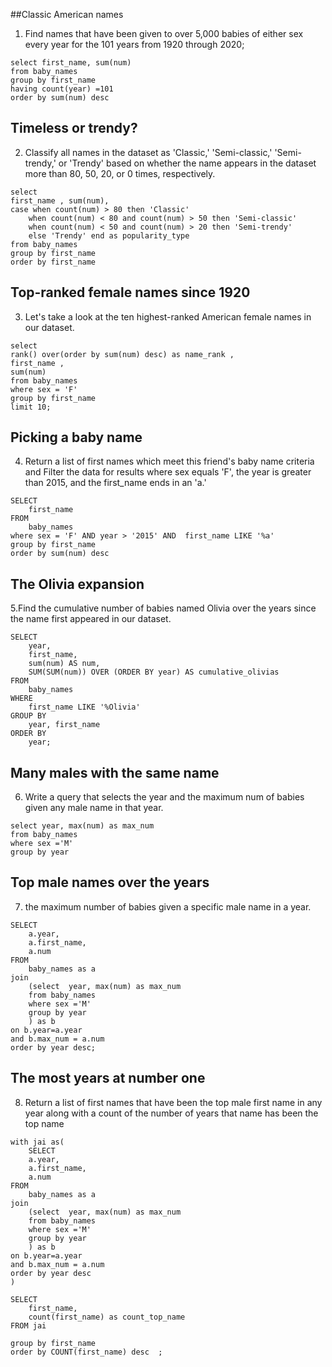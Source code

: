 
##Classic American names
1. Find names that have been given to over 5,000 babies of either sex every year for the 101 years from 1920 through 2020;
```
select first_name, sum(num) 
from baby_names
group by first_name
having count(year) =101
order by sum(num) desc
```
## Timeless or trendy?
2. Classify all names in the dataset as 'Classic,' 'Semi-classic,' 'Semi-trendy,' or 'Trendy' based on whether the name appears in the dataset more than 80, 50, 20, or 0 times, respectively.   
```
select
first_name , sum(num),
case when count(num) > 80 then 'Classic'
    when count(num) < 80 and count(num) > 50 then 'Semi-classic'
    when count(num) < 50 and count(num) > 20 then 'Semi-trendy'
    else 'Trendy' end as popularity_type
from baby_names
group by first_name 
order by first_name 
```
## Top-ranked female names since 1920
3. Let's take a look at the ten highest-ranked American female names in our dataset.
```
select 
rank() over(order by sum(num) desc) as name_rank , 
first_name , 
sum(num)
from baby_names
where sex = 'F'
group by first_name
limit 10;
```
## Picking a baby name
4. Return a list of first names which meet this friend's baby name criteria and Filter the data for results where sex equals 'F', the year is greater than 2015, and the first_name ends in an 'a.'
```
SELECT 
    first_name
FROM 
    baby_names
where sex = 'F' AND year > '2015' AND  first_name LIKE '%a'
group by first_name
order by sum(num) desc
```
 ## The Olivia expansion
5.Find the cumulative number of babies named Olivia over the years since the name first appeared in our dataset.
```
SELECT 
    year,
    first_name,
    sum(num) AS num,
    SUM(SUM(num)) OVER (ORDER BY year) AS cumulative_olivias
FROM 
    baby_names
WHERE 
    first_name LIKE '%Olivia'
GROUP BY 
    year, first_name
ORDER BY 
    year;
```
## Many males with the same name
6. Write a query that selects the year and the maximum num of babies given any male name in that year.
```
select year, max(num) as max_num
from baby_names
where sex ='M'
group by year
```
## Top male names over the years
7.  the maximum number of babies given a specific male name in a year.
```
SELECT 
    a.year,
    a.first_name,
    a.num
FROM 
    baby_names as a
join 
    (select  year, max(num) as max_num 
    from baby_names 
    where sex ='M'
    group by year
    ) as b
on b.year=a.year
and b.max_num = a.num
order by year desc;
```
## The most years at number one
8. Return a list of first names that have been the top male first name in any year along with a count of the number of years that name has been the top name
```
with jai as(
    SELECT 
    a.year,
    a.first_name,
    a.num
FROM 
    baby_names as a
join 
    (select  year, max(num) as max_num 
    from baby_names 
    where sex ='M'
    group by year
    ) as b
on b.year=a.year
and b.max_num = a.num
order by year desc
)

SELECT 
    first_name,
    count(first_name) as count_top_name
FROM jai
    
group by first_name
order by COUNT(first_name) desc  ;
```

